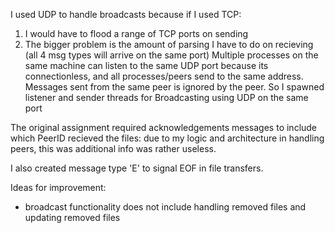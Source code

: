 I used UDP to handle broadcasts because if I used TCP:
1. I would have to flood a range of TCP ports on sending
2. The bigger problem is the amount of parsing I have to do on recieving (all 4 msg types will arrive on the same port)
Multiple processes on the same machine can listen to the same UDP port because its connectionless, and all processes/peers send to the same address. Messages sent from the same peer is ignored by the peer.
So I spawned listener and sender threads for Broadcasting using UDP on the same port

The original assignment required acknowledgements messages to include which PeerID recieved the files: due to my logic and architecture in handling peers, this was additional info was rather useless.

I also created message type 'E' to signal EOF in file transfers.

Ideas for improvement:
 - broadcast functionality does not include handling removed files and updating removed files

